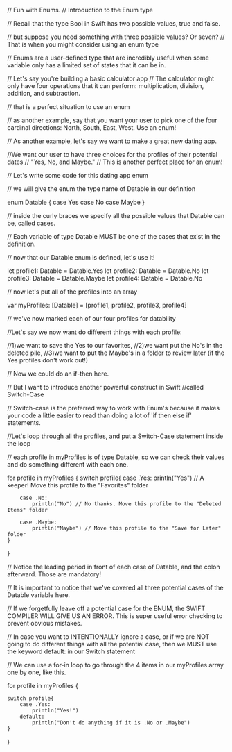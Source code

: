 // Fun with Enums.
// Introduction to the Enum type


// Recall that the type Bool in Swift has two possible values, true and false.

// but suppose you need something with three possible values? Or seven? 
// That is when you might consider using an enum type

// Enums are a user-defined  type that are incredibly useful when some variable only has a limited set of states that it can be in.


// Let's say you're building a basic calculator app
// The calculator might only have four operations that it can perform: multiplication, division, addition, and subtraction.

// that is a perfect situation to use an enum

// as another example, say that you want your user to pick one of the four cardinal directions: North, South, East, West. Use an enum!

// As another example, let's say we want to make a great new dating app.

//We want our user to have three choices for the profiles of their potential dates 
// "Yes, No, and Maybe."
// This is another perfect place for an enum!

// Let's write some code for this dating app enum

// we will give the enum the type name of Datable in our definition

enum Datable {
    case Yes
    case No
    case Maybe
}

// inside the curly braces we specify all the possible values that Datable can be, called cases.

// Each variable of type Datable MUST be one of the cases that exist in the definition.

// now that our Datable enum is defined, let's use it!

let profile1: Datable = Datable.Yes
let profile2: Datable = Datable.No
let profile3: Datable = Datable.Maybe
let profile4: Datable = Datable.No



// now let's put all of the profiles into an array

var myProfiles: [Datable] = [profile1, profile2, profile3, profile4]


// we've now marked each of our four profiles for datability

//Let's say we now want do different things with each profile:

//1)we want to save the Yes to our favorites,
//2)we want put the No's in the deleted pile,
//3)we want to put the Maybe's in a folder to review later (if the Yes profiles don't work out!)

// Now we could do an if-then here. 

// But I want to introduce another powerful construct in Swift
//called Switch-Case

// Switch-case is the preferred way to work with Enum's because it makes your code a little easier to read than doing a lot of 'if then else if' statements.

//Let's loop through all the profiles, and put a Switch-Case statement inside the loop

// each profile in myProfiles is of type Datable, so we can check their values and do something different with each one.

for profile in myProfiles {
    switch profile{
        case .Yes:
            println("Yes") // A keeper! Move this profile to the "Favorites" folder
        
        case .No:
            println("No") // No thanks. Move this profile to the "Deleted Items" folder
        
        case .Maybe:
            println("Maybe") // Move this profile to the "Save for Later" folder
    }
}

// Notice the leading period in front of each case of Datable, and the colon afterward. Those are mandatory!

// It is important to notice that we've covered all three potential cases of the Datable variable here.

// If we forgetfully leave off a potential case for the ENUM, the SWIFT COMPILER WILL GIVE US AN ERROR. This is super useful error checking to prevent obvious mistakes.

// In case you want to INTENTIONALLY ignore a case, or if we are NOT going to do different things with all the potential case, then we MUST use the keyword default: in our Switch statement

// We can use a for-in loop to go through the 4 items in our myProfiles array one by one, like this.

for profile in myProfiles {
    
    switch profile{
        case .Yes:
            println("Yes!")
        default:
            println("Don't do anything if it is .No or .Maybe")
    }
    
}

